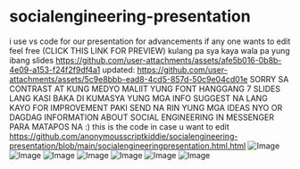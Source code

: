 # socialengineering-presentation
 i use vs code for our presentation for advancements if any one wants to edit feel free  (CLICK THIS LINK FOR PREVIEW) kulang pa sya kaya wala pa yung ibang slides
https://github.com/user-attachments/assets/afe5b016-0b8b-4e09-a153-f24f2f9df4a1 updated: https://github.com/user-attachments/assets/5c9e8bbb-ead8-4cd5-857d-50c9e04cd01e 
SORRY SA CONTRAST AT KUNG MEDYO MALIIT YUNG FONT HANGGANG 7 SLIDES LANG KASI BAKA DI KUMASYA YUNG MGA INFO
SUGGEST NA LANG KAYO FOR IMPROVEMENT
PAKI SEND NA RIN YUNG MGA IDEAS NYO OR DAGDAG INFORMATION ABOUT SOCIAL ENGINEERING IN MESSENGER PARA MATAPOS NA :)
this is the code in case u want to edit
https://github.com/anonymousscriptkiddie/socialengineering-presentation/blob/main/socialengineeringpresentation.html.html
![Image](https://github.com/user-attachments/assets/9f04bc56-f30c-4343-ae75-865f29f5bdaa)
![Image](https://github.com/user-attachments/assets/38d3aa2a-cbf1-406d-a23c-a6d7bec43079)
![Image](https://github.com/user-attachments/assets/a57d211f-2ee7-4fb2-9fdc-47ccdd47e74a)
![Image](https://github.com/user-attachments/assets/26d6c390-b7ff-4c91-9391-ad861f79c863)
![Image](https://github.com/user-attachments/assets/9e60db8d-cbac-48da-b435-60fa76be6ca1)
![Image](https://github.com/user-attachments/assets/06e9db93-9e0f-4f9a-84c7-bc0f6bf6fa9d)
![Image](https://github.com/user-attachments/assets/9f04bc56-f30c-4343-ae75-865f29f5bdaa)
